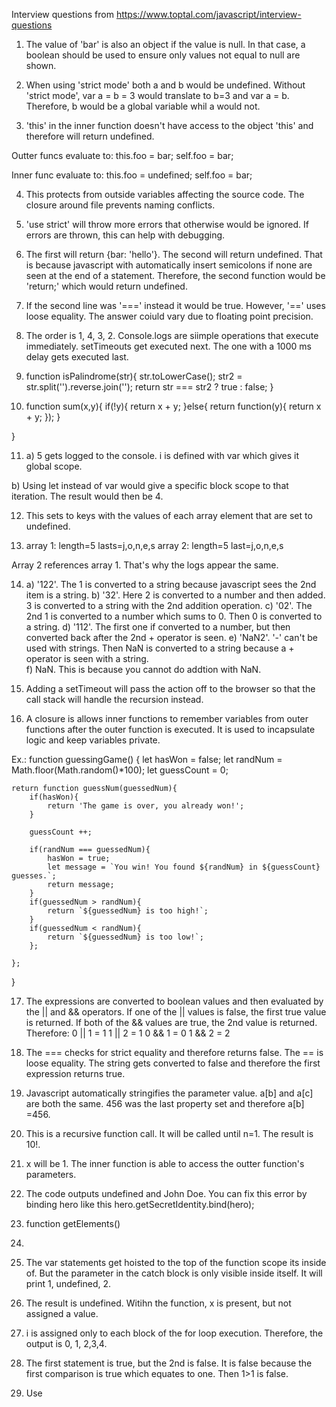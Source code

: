 Interview questions from https://www.toptal.com/javascript/interview-questions

1. The value of 'bar' is also an object if the value is null.  In that case, a boolean should be used to ensure only values not equal to null are shown.

2. When using 'strict mode' both a and b would be undefined.  Without 'strict mode', var a = b = 3 would translate to b=3 and var a = b.  Therefore, b would be a global variable whil a would not.    

3. 'this' in the inner function doesn't have access to the object 'this' and therefore will return undefined.

Outter funcs evaluate to:
this.foo = bar;
self.foo = bar;

Inner func evaluate to:
this.foo = undefined;
self.foo = bar;

4.  This protects from outside variables affecting the source code.  The closure around file prevents naming conflicts.

5. 'use strict' will throw more errors that otherwise would be ignored.  If errors are thrown, this can help with debugging.  

6. The first will return {bar: 'hello'}.  The second will return undefined.  That is because javascript with automatically insert semicolons if none are seen at the end of a statement.  Therefore, the second function would be 'return;' which would return undefined.

7.  If the second line was '===' instead it would be true.  However, '==' uses loose equality.  The answer coiuld vary due to floating point precision.

8.  The order is 1, 4, 3, 2.  Console.logs are siimple operations that execute immediately.  setTimeouts get executed next.  The one with a 1000 ms delay gets executed last.

9. function isPalindrome(str){
    str.toLowerCase();
    str2 = str.split('').reverse.join('');
    return str === str2 ? true : false;
}

10. function sum(x,y){
    if(!y){
        return x + y;
    }else{
        return function(y){
            return x + y;
        });
    }

}

11. a) 5 gets logged to the console.  i is defined with var which gives it global scope.

b) Using let instead of var would give a specific block scope to that iteration.  The result would then be 4.

12. This sets to keys with the values of each array element that are set to undefined.

13. array 1: length=5 lasts=j,o,n,e,s
array 2: length=5 last=j,o,n,e,s

Array 2 references array 1.  That's why the logs appear the same.

14. a) '122'.  The 1 is converted to a string because javascript sees the 2nd item is a string.
b) '32'.  Here 2 is converted to a number and then added.  3 is converted to a string with the 2nd addition operation.
c) '02'.  The 2nd 1 is converted to a number which sums to 0.  Then 0 is converted to a string.
d) '112'.  The first one if converted to a number, but then converted back after the 2nd + operator is seen.
e) 'NaN2'.  '-' can't be used with strings. Then NaN is converted to a string because a + operator is seen with a string.  
f) NaN.  This is because you cannot do addtion with NaN. 

15. Adding a setTimeout will pass the action off to the browser so that the call stack will handle the recursion instead.

16. A closure is allows inner functions to remember variables from outer functions after the outer function is executed.  It is used to incapsulate logic and keep variables private.  

Ex.:
function guessingGame() {
    let hasWon = false;
    let randNum = Math.floor(Math.random()*100);
    let guessCount = 0;

    return function guessNum(guessedNum){
        if(hasWon){
            return 'The game is over, you already won!';
        }

        guessCount ++;
    
        if(randNum === guessedNum){
            hasWon = true;
            let message = `You win! You found ${randNum} in ${guessCount} guesses.`;
            return message;
        }
        if(guessedNum > randNum){
            return `${guessedNum} is too high!`;
        }
        if(guessedNum < randNum){
            return `${guessedNum} is too low!`;
        };
    
    };
}

17. The expressions are converted to boolean values and then evaluated by the || and && operators.  If one of the || values is false, the first true value is returned.  If both of the && values are true, the 2nd value is returned.  Therefore:
0 || 1 = 1
1 || 2 = 1
0 && 1 = 0
1 && 2 = 2

18. The === checks for strict equality and therefore returns false.  The == is loose equality.  The string gets converted to false and therefore the first expression returns true.

19. Javascript automatically stringifies the parameter value.  a[b] and a[c] are both the same.  456 was the last property set and therefore a[b] =456.

20. This is a recursive function call.  It will be called until n=1.  The result is 10!.

21. x will be 1.  The inner function is able to access the outter function's parameters.  

22.  The code outputs undefined and John Doe.  You can fix this error by binding hero like this hero.getSecretIdentity.bind(hero);

23.  function getElements()

24. 

25. The var statements get hoisted to the top of the function scope its inside of.  But the parameter in the catch block is only visible inside itself.  It will print 1, undefined, 2.

26. The result is undefined.  Witihn the function, x is present, but not assigned a value.

27. i is assigned only to each block of the for loop execution.  Therefore, the output is 0, 1, 2,3,4.

28. The first statement is true, but the 2nd is false.  It is false because the first comparison is true which equates to one.  Then 1>1 is false.

29. Use 